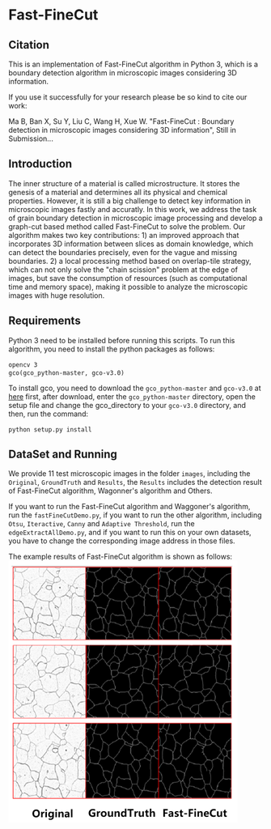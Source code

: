 # Fast-FineCut
## Citation
This is an implementation of Fast-FineCut algorithm in Python 3, which is a boundary detection algorithm in microscopic images considering 3D information. 

If you use it successfully for your research please be so kind to cite our work:

Ma B, Ban X, Su Y, Liu C, Wang H, Xue W. "Fast-FineCut : Boundary detection in microscopic images considering 3D information", Still in Submission...

## Introduction
The inner structure of a material is called microstructure. It stores the genesis of a material and determines all its physical and chemical properties. However, it is still a big challenge to detect key information in microscopic images fastly
and accuratly. In this work, we address the task of grain boundary detection in microscopic image processing and develop a graph-cut based method called Fast-FineCut to solve the problem. Our algorithm makes two key contributions: 1) an improved approach that incorporates 3D information between slices as domain knowledge, which can detect the boundaries precisely, even for the vague and missing boundaries. 2) a local processing method based on overlap-tile strategy, which can not only solve the "chain scission" problem at the edge of images, but save the consumption of resources (such as computational time and memory space), making it possible to analyze the microscopic images with huge resolution.


## Requirements
Python 3 need to be installed before running this scripts.
To run this algorithm, you need to install the python packages as follows:

    opencv 3
    gco(gco_python-master, gco-v3.0)

To install gco, you need to download the `gco_python-master` and `gco-v3.0` at [here](https://github.com/clovermini/Fast-FineCut/releases/tag/v1.0) first, after download, enter the  `gco_python-master` directory, open the setup file and change the gco_directory to your `gco-v3.0` directory, and then, run the command:

    python setup.py install

## DataSet and Running
We provide 11 test microscopic images in the folder `images`, including the `Original`, `GroundTruth` and `Results`, the `Results` includes the detection result of Fast-FineCut algorithm, Wagonner's algorithm and Others. 

If you want to run the Fast-FineCut algorithm and Waggoner's algorithm, run the `fastFineCutDemo.py`, if you want to run the other algorithm, including `Otsu`, `Iteractive`, `Canny` and `Adaptive Threshold`, run the `edgeExtractAllDemo.py`, and if you want to run this on your own datasets, you have to change the corresponding image address in those files.

The example results of Fast-FineCut algorithm is shown as follows: 
![Fast-Fine Cut Result](https://raw.githubusercontent.com/clovermini/MarkdownPhotos/master/004.png)
